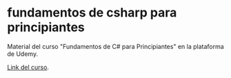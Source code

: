 # fundamentos de csharp para principiantes

Material del curso "Fundamentos de C# para Principiantes" en la plataforma de Udemy.

[Link del curso](https://www.udemy.com/course/c-sharp-para-principiantes).